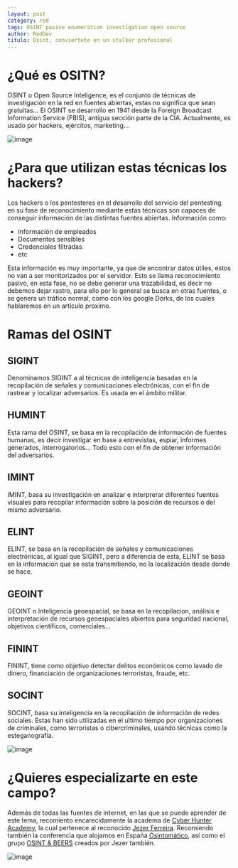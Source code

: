 ```yaml
---
layout: post
category: red
tags: OSINT pasive enumeration investigation open source 
author: RedDev
titulo: Osint, conviertete en un stalker profesional
---
```


# ¿Qué es OSITN?
OSINT o Open Source Inteligence, es el conjunto de técnicas de investigación en la red en fuentes abiertas, estas no significa que sean gratuitas...
El OSINT se desarrollo en 1941 desde la Foreign Broadcast Information Service (FBIS), antigua sección parte de la CIA. Actualmente, es usado por hackers, ejércitos, marketing...

![image](https://github.com/reycotallo98/reycotallo98.github.io/assets/93315382/e8062fee-0a6c-4072-93a6-bfb7c65b3130)

# ¿Para que utilizan estas técnicas los hackers?
Los hackers o los pentesteres en el desarrollo del servicio del pentesting, en su fase de reconocimiento mediante estas técnicas son capaces de conseguir información de las distintas fuentes abiertas.
Información como:
- Información de empleados
- Documentos sensibles
- Credenciales filtradas
- etc

Esta información es muy importante, ya que de encontrar datos útiles, estos no van a ser monitorizados por el servidor.
Esto se llama reconocimiento pasivo, en esta fase, no se debe generar una trazabilidad, es decir no debemos dejar rastro, para ello por lo general se busca en otras fuentes, o se genera un tráfico normal, como con los google Dorks, de los cuales hablaremos en un artículo proximo.

# Ramas del OSINT
## SIGINT
Denominamos SIGINT a al técnicas de inteligencia basadas en la recopilación de señales y comunicaciones electrónicas, con el fin de rastrear y localizar adversarios. Es usada en el ámbito militar.

## HUMINT
Esta rama del OSINT, se basa en la recopilación de información de fuentes humanas, es decir investigar en base a entrevistas, espiar, informes generados, interrogatorios... Todo esto con el fin de obtener información del adversarios.

## IMINT 
IMINT, basa su investigación en analizar e interprerar diferentes fuentes visuales para recopilar información sobre la posición de recursos o del mismo adversario.

## ELINT
ELINT, se basa en la recopilación de señales y comunicaciones electrónicas, al igual que SIGINT, pero a diferencia de esta, ELINT se basa en la información que se esta transmitiendo, no la localización desde donde se hace.

## GEOINT
GEOINT o Inteligencia geoespacial, se basa en la recopilacion, análisis e interpretación de recursos geoespaciales abiertos para seguridad nacional, objetivos científicos, comerciales...

## FININT
FININT, tiene como objetivo detectar delitos económicos como lavado de dinero, financiación de organizaciones terroristas, fraude, etc.

## SOCINT 
SOCINT, basa su inteligencia en la recopilación de información de redes sociales. Estas han sido utilizadas en el ultimo tiempo por organizaciones de criminales, como terroristas o cibercriminales, usando técnicas como la esteganografía.

![image](https://github.com/reycotallo98/reycotallo98.github.io/assets/93315382/b07a4ed6-ca9f-4ae8-8cad-0b965ddbb58c)

# ¿Quieres especializarte en este campo?
Además de todas las fuentes de internet, en las que se puede aprender de este tema, recomiento encarecidamente la academa de [Cyber Hunter Academy](https://site.cyberhunteracademy.com/categoria-producto/cursos/principiante/), la cual pertenece al reconocido [Jezer Ferreira](https://www.linkedin.com/in/jezerferreira/?originalSubdomain=es).
Recomiendo también la conferencia que alojamos en España [Osintomático](https://2023.osintomatico.com/), así como el grupo [OSINT & BEERS](https://twitter.com/OSINTandbeers) creados por Jezer también.

![image](https://github.com/reycotallo98/reycotallo98.github.io/assets/93315382/0bf6329a-6c07-4ab9-9e33-eaafa88168f4)
